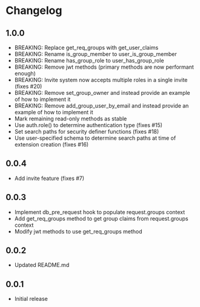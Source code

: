 # Changelog

## 1.0.0

- BREAKING: Replace get_req_groups with get_user_claims
- BREAKING: Rename is_group_member to user_is_group_member
- BREAKING: Rename has_group_role to user_has_group_role
- BREAKING: Remove jwt methods (primary methods are now performant enough)
- BREAKING: Invite system now accepts multiple roles in a single invite (fixes #20)
- BREAKING: Remove set_group_owner and instead provide an example of how to implement it
- BREAKING: Remove add_group_user_by_email and instead provide an example of how to implement it
- Mark remaining read-only methods as stable
- Use auth.role() to determine authentication type (fixes #15)
- Set search paths for security definer functions (fixes #18)
- Use user-specified schema to determine search paths at time of extension creation (fixes #16)

## 0.0.4

- Add invite feature (fixes #7)

## 0.0.3

- Implement db_pre_request hook to populate request.groups context
- Add get_req_groups method to get group claims from request.groups context
- Modify jwt methods to use get_req_groups method

## 0.0.2

- Updated README.md

## 0.0.1

- Initial release
